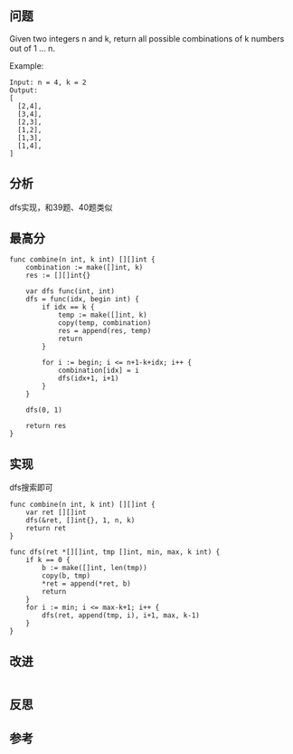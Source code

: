 ## 问题
Given two integers n and k, return all possible combinations of k numbers out of 1 ... n.

Example:
```
Input: n = 4, k = 2
Output:
[
  [2,4],
  [3,4],
  [2,3],
  [1,2],
  [1,3],
  [1,4],
]
```

## 分析
dfs实现，和39题、40题类似

## 最高分
```golang
func combine(n int, k int) [][]int {
    combination := make([]int, k)
    res := [][]int{}

    var dfs func(int, int)
    dfs = func(idx, begin int) {
        if idx == k {
            temp := make([]int, k)
            copy(temp, combination)
            res = append(res, temp)
            return
        }

        for i := begin; i <= n+1-k+idx; i++ {
            combination[idx] = i
            dfs(idx+1, i+1)
        }
    }

    dfs(0, 1)

    return res
}
```


## 实现
dfs搜索即可
```golang
func combine(n int, k int) [][]int {
    var ret [][]int
    dfs(&ret, []int{}, 1, n, k)
    return ret
}

func dfs(ret *[][]int, tmp []int, min, max, k int) {
    if k == 0 {
        b := make([]int, len(tmp))
        copy(b, tmp)
        *ret = append(*ret, b)
        return
    }
    for i := min; i <= max-k+1; i++ {
        dfs(ret, append(tmp, i), i+1, max, k-1)
    }
}
```

## 改进
```golang

```

## 反思

## 参考